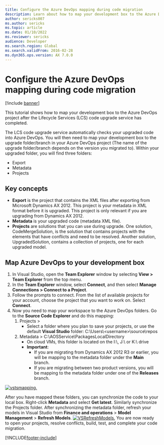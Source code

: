 ```yaml
---
title: Configure the Azure DevOps mapping during code migration
description: Learn about how to map your development box to the Azure DevOps project after the LCS code upgrade service has completed.
author: sericks007
ms.author: sericks
ms.topic: article
ms.date: 01/10/2022
ms.reviewer: sericks
audience: Developer
ms.search.region: Global
ms.search.validFrom: 2016-02-28
ms.dyn365.ops.version: AX 7.0.0
---
```


# Configure the Azure DevOps mapping during code migration

[!include [banner](../includes/banner.md)]

This tutorial shows how to map your development box to the Azure DevOps project after the Lifecycle Services (LCS) code upgrade service has completed. 

The LCS code upgrade service automatically checks your upgraded code into Azure DevOps. You will then need to map your development box to the upgrade folder/branch in your Azure DevOps project (The name of the upgrade folder/branch depends on the version you migrated to). Within your upgraded folder, you will find three folders:

- Export
- Metadata
- Projects

## Key concepts
- **Export** is the project that contains the XML files after exporting from Microsoft Dynamics AX 2012. This project is your metadata in XML format before it is upgraded. This project is only relevant if you are upgrading from Dynamics AX 2012.
- **Metadata** is your upgraded code (metadata XML file).
- **Projects** are solutions that you can use during upgrade. One solution, CodeMergeSolution, is the solution that contains projects with the elements that have conflicts and need to be resolved. Another solution, UpgradedSolution, contains a collection of projects, one for each upgraded model.

## Map Azure DevOps to your development box
1.  In Visual Studio, open the **Team Explorer** window by selecting **View &gt; Team Explorer** from the top menu.
2.  In the **Team Explorer** window, select **Connect**, and then select **Manage Connections > Connect to a Project**.
3.  Follow the prompts to connect. From the list of available projects for your account, choose the project that you want to work on. Select **Connect**.
4.  Now you need to map your workspace to the Azure DevOps folders. Go to the **Source Code Explorer** and do this mapping:
    1.  Projects &gt;
        - Select a folder where you plan to save your projects, or use the default **Visual Studio** folder: C:\\Users\\&lt;username&gt;\\source\\repos
    2.  Metadata &gt; C:\\AOSService\\PackagesLocalDirectory
        -   On cloud VMs, this folder is located on the I:\\, J:\\ or K:\\ drive
        -   **Important**:
            -   If you are migrating from Dynamics AX 2012 R3 or earlier, you will be mapping to the metadata folder under the **Main** branch.
            -   If you are migrating between two product versions, you will be mapping to the metadata folder under one of the **Releases** branch.

[![vstsmapping.](./media/vstsmapping.png)](./media/vstsmapping.png) 

After you have mapped these folders, you can synchronize the code to your local box. Right-click **Metadata** and select **Get latest**. Similarly synchronize the Projects folder. After synchronizing the metadata folder, refresh your models in Visual Studio from **Finance and operations** &gt; **Model Management** &gt; **Refresh Models**. [![VSRefreshModels.](./media/vsrefreshmodels.png)](./media/vsrefreshmodels.png) You are now ready to open your projects, resolve conflicts, build, test, and complete your code migration.


[!INCLUDE[footer-include](../../../includes/footer-banner.md)]


